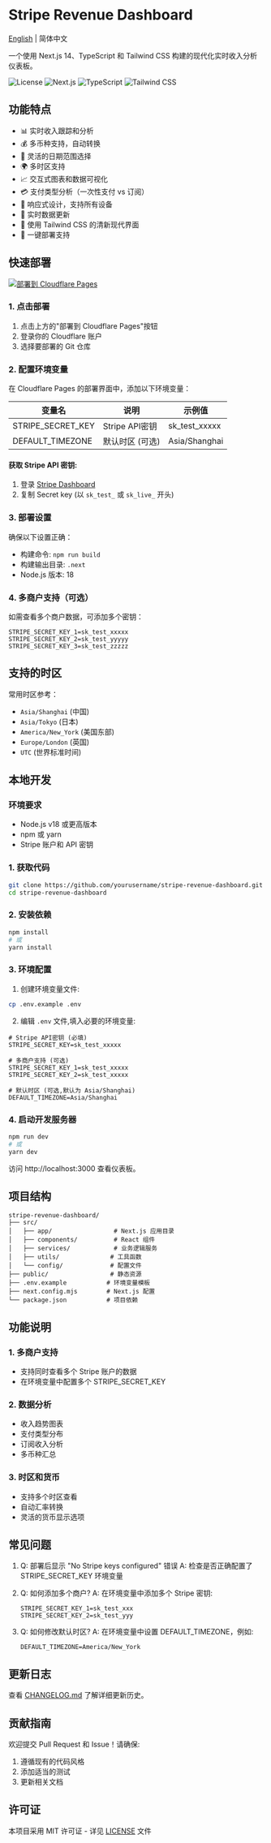 # Stripe Revenue Dashboard

[English](./README_EN.md) | 简体中文

一个使用 Next.js 14、TypeScript 和 Tailwind CSS 构建的现代化实时收入分析仪表板。

![License](https://img.shields.io/badge/license-MIT-blue.svg)
![Next.js](https://img.shields.io/badge/Next.js-14.2.5-black)
![TypeScript](https://img.shields.io/badge/TypeScript-5.x-blue)
![Tailwind CSS](https://img.shields.io/badge/Tailwind-3.4.1-38bdf8)

## 功能特点

- 📊 实时收入跟踪和分析
- 💰 多币种支持，自动转换
- 📅 灵活的日期范围选择
- 🌍 多时区支持
- 📈 交互式图表和数据可视化
- 💳 支付类型分析（一次性支付 vs 订阅）
- 📱 响应式设计，支持所有设备
- 🔄 实时数据更新
- 🎨 使用 Tailwind CSS 的清新现代界面
- 🚀 一键部署支持

## 快速部署

[![部署到 Cloudflare Pages](https://deploy.workers.cloudflare.com/button)](https://deploy.workers.cloudflare.com/?url=https://github.com/zinc1234596/stripe-revenue-dashboard)

### 1. 点击部署
1. 点击上方的"部署到 Cloudflare Pages"按钮
2. 登录你的 Cloudflare 账户
3. 选择要部署的 Git 仓库

### 2. 配置环境变量
在 Cloudflare Pages 的部署界面中，添加以下环境变量：

| 变量名 | 说明 | 示例值 |
|--------|------|---------|
| STRIPE_SECRET_KEY | Stripe API密钥 | sk_test_xxxxx |
| DEFAULT_TIMEZONE | 默认时区 (可选) | Asia/Shanghai |

#### 获取 Stripe API 密钥:
1. 登录 [Stripe Dashboard](https://dashboard.stripe.com/apikeys)
2. 复制 Secret key (以 `sk_test_` 或 `sk_live_` 开头)

### 3. 部署设置
确保以下设置正确：
- 构建命令: `npm run build`
- 构建输出目录: `.next`
- Node.js 版本: 18

### 4. 多商户支持（可选）
如需查看多个商户数据，可添加多个密钥：
```plaintext
STRIPE_SECRET_KEY_1=sk_test_xxxxx
STRIPE_SECRET_KEY_2=sk_test_yyyyy
STRIPE_SECRET_KEY_3=sk_test_zzzzz
```

## 支持的时区
常用时区参考：
- `Asia/Shanghai` (中国)
- `Asia/Tokyo` (日本)
- `America/New_York` (美国东部)
- `Europe/London` (英国)
- `UTC` (世界标准时间)

## 本地开发

### 环境要求

- Node.js v18 或更高版本
- npm 或 yarn
- Stripe 账户和 API 密钥

### 1. 获取代码
```bash
git clone https://github.com/yourusername/stripe-revenue-dashboard.git
cd stripe-revenue-dashboard
```

### 2. 安装依赖
```bash
npm install
# 或
yarn install
```

### 3. 环境配置

1. 创建环境变量文件:
```bash
cp .env.example .env
```

2. 编辑 `.env` 文件,填入必要的环境变量:
```plaintext
# Stripe API密钥 (必填)
STRIPE_SECRET_KEY=sk_test_xxxxx

# 多商户支持 (可选)
STRIPE_SECRET_KEY_1=sk_test_xxxxx
STRIPE_SECRET_KEY_2=sk_test_xxxxx

# 默认时区 (可选,默认为 Asia/Shanghai)
DEFAULT_TIMEZONE=Asia/Shanghai
```

### 4. 启动开发服务器
```bash
npm run dev
# 或
yarn dev
```

访问 http://localhost:3000 查看仪表板。

## 项目结构

```plaintext
stripe-revenue-dashboard/
├── src/
│   ├── app/                 # Next.js 应用目录
│   ├── components/          # React 组件
│   ├── services/            # 业务逻辑服务
│   ├── utils/              # 工具函数
│   └── config/             # 配置文件
├── public/                 # 静态资源
├── .env.example           # 环境变量模板
├── next.config.mjs        # Next.js 配置
└── package.json           # 项目依赖
```

## 功能说明

### 1. 多商户支持
- 支持同时查看多个 Stripe 账户的数据
- 在环境变量中配置多个 STRIPE_SECRET_KEY

### 2. 数据分析
- 收入趋势图表
- 支付类型分布
- 订阅收入分析
- 多币种汇总

### 3. 时区和货币
- 支持多个时区查看
- 自动汇率转换
- 灵活的货币显示选项

## 常见问题

1. Q: 部署后显示 "No Stripe keys configured" 错误
   A: 检查是否正确配置了 STRIPE_SECRET_KEY 环境变量

2. Q: 如何添加多个商户?
   A: 在环境变量中添加多个 Stripe 密钥:
   ```plaintext
   STRIPE_SECRET_KEY_1=sk_test_xxx
   STRIPE_SECRET_KEY_2=sk_test_yyy
   ```

3. Q: 如何修改默认时区?
   A: 在环境变量中设置 DEFAULT_TIMEZONE，例如:
   ```plaintext
   DEFAULT_TIMEZONE=America/New_York
   ```

## 更新日志

查看 [CHANGELOG.md](CHANGELOG.md) 了解详细更新历史。

## 贡献指南

欢迎提交 Pull Request 和 Issue！请确保:
1. 遵循现有的代码风格
2. 添加适当的测试
3. 更新相关文档

## 许可证

本项目采用 MIT 许可证 - 详见 [LICENSE](LICENSE) 文件